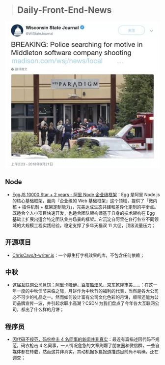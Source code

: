 > # Daily-Front-End-News

[![cover][img]][link]

[img]: https://github.com/fengshangwuqi/Daily-Front-End-News/blob/master/history/2018/09/23/cover.jpg "因代码不规范，码农枪击4名同事，一人情况危急"
[link]: https://posts.careerengine.us/p/5ba68d7d19cdfb5e0804ac44

## Node

- [EggJS 10000 Star + 2 years - 阿里 Node 企业级框架](https://cnodejs.org/topic/5ba5fd6237a6965f59051bd1)：Egg 是阿里 Node.js 的核心基础框架，面向『企业级的 Web 基础框架』这个领域，提供了「微内核 + 插件机制 + 框架定制能力」，完美达成生态共建和差异化定制的平衡点。既适合个人小项目快速开发，也适合团队架构师基于自身的技术架构在 Egg 基础上扩展出适合特定团队业务场景的框架。它沉淀自阿里在各行各业不同领域的大规模工程实践经验，稳定支撑了多年天猫双 11 大促，顶级流量压力；

## 开源项目

- [ChrisCavs/t-writer.js](https://chriscavs.github.io/t-writer-demo/)：一个原生打字机效果的库，不包含任何依赖；

## 中秋

- [这届互联网公司月饼：阿里卡哇伊，百度酷炫风，京东乾隆审美……](https://mp.weixin.qq.com/s/u3oIFoNHa6MHoJdsdDtgWA)：在这一年一度的中秋佳节来临之际，月饼作为中秋节的福利的代表，当然是各大公司必不可少的礼品之一。然而如何设计富有公司文化色彩的月饼，顺带还能为公司品牌宣传一波，并引起求职小高潮？CSDN 为我们盘点了今年各大互联网公司，都出了什么样的月饼；

## 程序员

- [因代码不规范，码农枪击 4 名同事的新闻并非真实](https://posts.careerengine.us/p/5ba68d7d19cdfb5e0804ac44)：最近有篇描述因代码不规范，码农枪击 4 名同事，一人情况危急的文章刷爆了朋友圈和微信群，一些自媒体都在转载，然而这并非真实，其动机据多篇报道描述目前尚不明确，还在调查；
